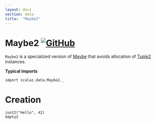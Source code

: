 ```yaml
---
layout: docs
section: data
title:  "Maybe2"
---
```


# Maybe2 [![GitHub](../img/github.png)](https://github.com/scalaz/scalaz/blob/series/8.0.x/base/shared/src/main/scala/scalaz/data/maybe2.scala)

`Maybe2` is a specialized version of [Maybe](./Maybe.html) that avoids allocation of [Tuple2](https://www.scala-lang.org/api/current/scala/Tuple2.html) instances.

**Typical imports**

```tut:silent
import scalaz.data.Maybe2._
```

# Creation

```tut
just2("Hello", 42)
empty2
```
